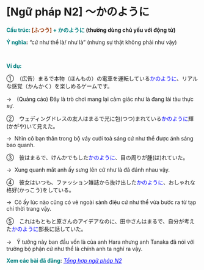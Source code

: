 # [Ngữ pháp N2] 〜かのように
<div class="entry-content">
<p><strong><span style="color: #008080;">Cấu trúc:<span style="color: #993300;"> [ふつう]</span> + かのように</span> (thường dùng chủ yếu với động từ)</strong></p>
<p><strong><span style="color: #008080;">Ý nghĩa</span>:</strong> “cứ như thể là/ như là” (nhưng sự thật không phải như vậy)</p>
<p><!-- inside_article4_japanese_responsive --><br/>
<ins class="adsbygoogle adslot_1" data-ad-client="ca-pub-2233580070484357" data-ad-slot="4413057825" style="display: inline-block;"></ins><br/>
<script>// <![CDATA[ (adsbygoogle = window.adsbygoogle || []).push({}); // ]]&gt;</script></p>
<p><strong><span style="color: #008080;">Ví dụ:</span></strong></p>
<p>①　（広告）まるで本物（ほんもの）の電車を運転している<span style="color: #0000ff;">かのように</span>、リアルな感覚（かんかく）を楽しめるゲームです。</p>
<p>→　(Quảng cáo) Đây là trò chơi mang lại cảm giác như là đang lái tàu thực sự.</p>
<p>②　ウェディングドレスの友人はまるで光に包(つつ)まれている<span style="color: #0000ff;">かのように</span>輝(かがや)いて見えた。</p>
<p>→  Nhìn cô bạn thân trong bộ váy cưới toả sáng cứ như thể được ánh sáng bao quanh.</p>
<p>③　彼はまるで、けんかでもした<span style="color: #0000ff;">かのように</span>、目の周りが腫(は)れていた。</p>
<p>→  Xung quanh mắt anh ấy sưng lên cứ như là đã đánh nhau vậy.</p>
<p>④　彼女はいつも、ファッション雑誌から抜け出した<span style="color: #0000ff;">かのように</span>、おしゃれな格好(かっこう)をしている。</p>
<p>→  Cô ấy lúc nào cũng có vẻ ngoài sành điệu cứ như thể vừa bước ra từ tạp chí thời trang vậy.</p>
<p>⑤　これはもともと原さんのアイデアなのに、田中さんはまるで、自分が考えた<span style="color: #0000ff;">かのように</span>部長に話していた。</p>
<p>→　Ý tưởng này ban đầu vốn là của anh Hara nhưng anh Tanaka đã nói với trưởng bộ phận cứ như thể là chính anh ta nghĩ ra vậy.</p>
<p><strong><span style="color: #008080;">Xem các bài đã đăng</span></strong>: <span style="color: #0000ff;"><em><a href="https://bikae.net/ngu-phap/tong-hop-ngu-phap-n2/" style="color: #0000ff;" target="_blank">Tổng hợp ngữ pháp N2</a></em></span></p>

</div>